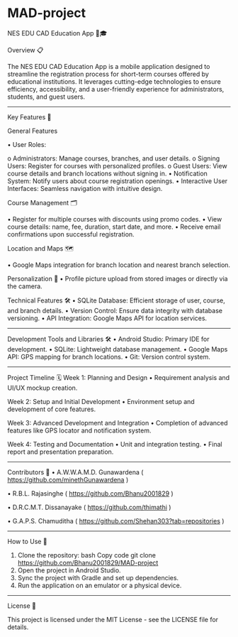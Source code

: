 # MAD-project

NES EDU CAD Education App 📱🎓

Overview 📋

The NES EDU CAD Education App is a mobile application designed to streamline the registration process for short-term courses offered by educational institutions. It leverages cutting-edge technologies to ensure efficiency, accessibility, and a user-friendly experience for administrators, students, and guest users.
_______________________________________________________________________________________________________________________________________________________

Key Features 🌟

General Features

•	User Roles:

o	Administrators: Manage courses, branches, and user details.
o	Signing Users: Register for courses with personalized profiles.
o	Guest Users: View course details and branch locations without signing in.
•	Notification System: Notify users about course registration openings.
•	Interactive User Interfaces: Seamless navigation with intuitive design.

Course Management 🗂️

•	Register for multiple courses with discounts using promo codes.
•	View course details: name, fee, duration, start date, and more.
•	Receive email confirmations upon successful registration.

Location and Maps 🗺️

•	Google Maps integration for branch location and nearest branch selection.

Personalization 🎨
•	Profile picture upload from stored images or directly via the camera.

Technical Features 🛠️
•	SQLite Database: Efficient storage of user, course, and branch details.
•	Version Control: Ensure data integrity with database versioning.
•	API Integration: Google Maps API for location services.
________________________________________

Development Tools and Libraries 🛠️
•	Android Studio: Primary IDE for development.
•	SQLite: Lightweight database management.
•	Google Maps API: GPS mapping for branch locations.
•	Git: Version control system.
________________________________________

Project Timeline 🗓️
Week 1: Planning and Design
•	Requirement analysis and UI/UX mockup creation.

Week 2: Setup and Initial Development
•	Environment setup and development of core features.

Week 3: Advanced Development and Integration
•	Completion of advanced features like GPS locator and notification system.

Week 4: Testing and Documentation
•	Unit and integration testing.
•	Final report and presentation preparation.
________________________________________

Contributors 👥
•	A.W.W.A.M.D. Gunawardena   ( https://github.com/minethGunawardena )

•	R.B.L. Rajasinghe ( https://github.com/Bhanu2001829 )

•	D.R.C.M.T. Dissanayake ( https://github.com/thimathi )

•	G.A.P.S. Chamuditha ( https://github.com/Shehan303?tab=repositories )

________________________________________

How to Use 🚀

1.	Clone the repository:
    bash
    Copy code
git clone https://github.com/Bhanu2001829/MAD-project
3.	Open the project in Android Studio.
4.	Sync the project with Gradle and set up dependencies.
5.	Run the application on an emulator or a physical device.
________________________________________

License 📜

This project is licensed under the MIT License - see the LICENSE file for details.

